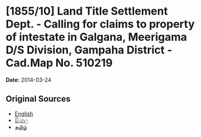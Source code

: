 # [1855/10] Land Title Settlement Dept. - Calling for claims to property of intestate in Galgana, Meerigama D/S Division, Gampaha District - Cad.Map No. 510219

**Date:** 2014-03-24

## Original Sources

- [English](https://documents.gov.lk/view/extra-gazettes/2014/3/1855-10_E.pdf)
- [සිංහල](https://documents.gov.lk/view/extra-gazettes/2014/3/1855-10_S.pdf)
- [தமிழ்](https://documents.gov.lk/view/extra-gazettes/2014/3/1855-10_T.pdf)
